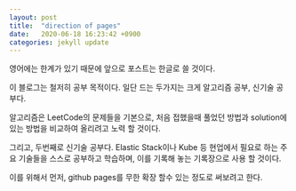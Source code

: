 ```yaml
---
layout: post
title:  "direction of pages"
date:   2020-06-18 16:23:42 +0900
categories: jekyll update
---
```

영어에는 한계가 있기 때문에 앞으로 포스트는 한글로 쓸 것이다.

이 블로그는 철저히 공부 목적이다.
일단 드는 두가지는 크게 알고리즘 공부, 신기술 공부다.

알고리즘은 LeetCode의 문제들을 기본으로,
처음 접했을때 풀었던 방법과
solution에 있는 방법을 비교하여 올리려고 노력 할 것이다.

그리고, 두번째로 신기술 공부다.
Elastic Stack이나 Kube 등 현업에서 필요로 하는 주요 기술들을 스스로 공부하고 학습하며,
이를 기록해 놓는 기록장으로 사용 할 것이다.

이를 위해서 먼저, github pages를 무한 확장 할수 있는 정도로 써보려고 한다.

